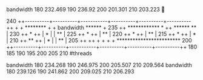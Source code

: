   bandwidth
180    232.469
190     236.92
200    201.301
210    203.223


  240 ++----------+----------+-----------+----------+----------+----------++
      +           +     ********         +          +     bandwidth ****** +
  235 ++    ************        *                                         ++
      ******                     **                                        |
  230 ++                           *                                      ++
      |                             *                                      |
      |                              **                                    |
  225 ++                               *                                  ++
      |                                 **                                 |
  220 ++                                  *                               ++
      |                                    **                              |
  215 ++                                     *                            ++
      |                                       *                            |
  210 ++                                       **                         ++
      |                                          *                         |
      |                                           **                       |
  205 ++                                                                  ++
      +           +          +           +          ************************
  200 ++----------+----------+-----------+----------+----------+----------++
     180         185        190         195        200        205         210
                                    #threads

  bandwidth
180    234.268
190    246.975
200    205.507
210    209.564
  bandwidth
180    239.126
190    241.862
200    209.025
210    206.293
